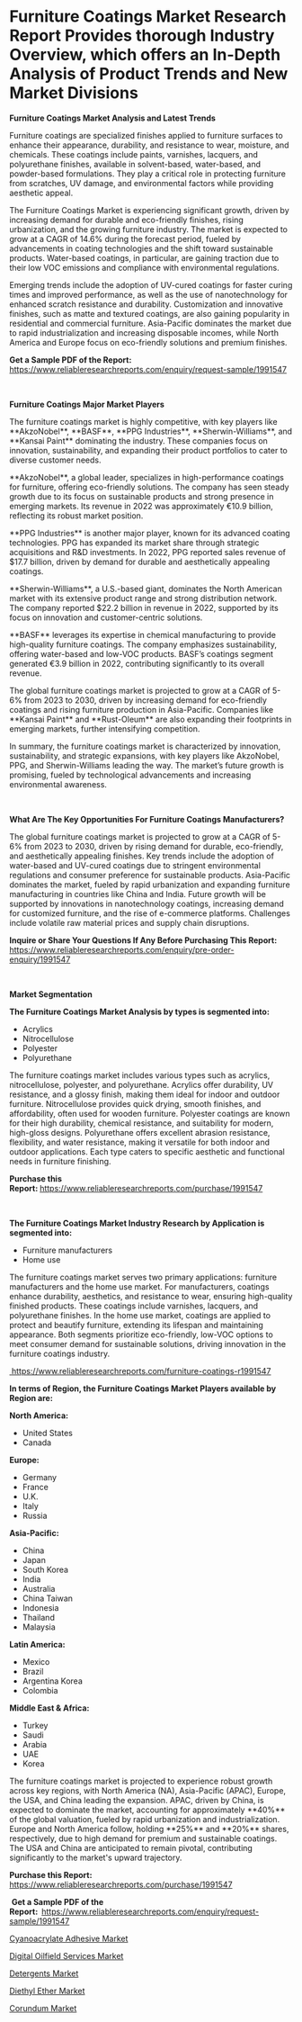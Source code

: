 <p><h1>Furniture Coatings Market Research Report Provides thorough Industry Overview, which offers an In-Depth Analysis of Product Trends and New Market Divisions</h1></p><p><strong>Furniture Coatings Market Analysis and Latest Trends</strong></p>
<p><p>Furniture coatings are specialized finishes applied to furniture surfaces to enhance their appearance, durability, and resistance to wear, moisture, and chemicals. These coatings include paints, varnishes, lacquers, and polyurethane finishes, available in solvent-based, water-based, and powder-based formulations. They play a critical role in protecting furniture from scratches, UV damage, and environmental factors while providing aesthetic appeal.</p><p>The Furniture Coatings Market is experiencing significant growth, driven by increasing demand for durable and eco-friendly finishes, rising urbanization, and the growing furniture industry. The market is expected to grow at a CAGR of 14.6% during the forecast period, fueled by advancements in coating technologies and the shift toward sustainable products. Water-based coatings, in particular, are gaining traction due to their low VOC emissions and compliance with environmental regulations.</p><p>Emerging trends include the adoption of UV-cured coatings for faster curing times and improved performance, as well as the use of nanotechnology for enhanced scratch resistance and durability. Customization and innovative finishes, such as matte and textured coatings, are also gaining popularity in residential and commercial furniture. Asia-Pacific dominates the market due to rapid industrialization and increasing disposable incomes, while North America and Europe focus on eco-friendly solutions and premium finishes.</p></p>
<p><strong>Get a Sample PDF of the Report:&nbsp;</strong> <a href="https://www.reliableresearchreports.com/enquiry/request-sample/1991547?utm_campaign=33&utm_medium=2&utm_source=Github&utm_content=ia&utm_term=25012025&utm_id=furniture-coatings">https://www.reliableresearchreports.com/enquiry/request-sample/1991547</a></p>
<p>&nbsp;</p>
<p><strong>Furniture Coatings Major Market Players</strong></p>
<p><p>The furniture coatings market is highly competitive, with key players like **AkzoNobel**, **BASF**, **PPG Industries**, **Sherwin-Williams**, and **Kansai Paint** dominating the industry. These companies focus on innovation, sustainability, and expanding their product portfolios to cater to diverse customer needs.</p><p>**AkzoNobel**, a global leader, specializes in high-performance coatings for furniture, offering eco-friendly solutions. The company has seen steady growth due to its focus on sustainable products and strong presence in emerging markets. Its revenue in 2022 was approximately €10.9 billion, reflecting its robust market position.</p><p>**PPG Industries** is another major player, known for its advanced coating technologies. PPG has expanded its market share through strategic acquisitions and R&D investments. In 2022, PPG reported sales revenue of $17.7 billion, driven by demand for durable and aesthetically appealing coatings.</p><p>**Sherwin-Williams**, a U.S.-based giant, dominates the North American market with its extensive product range and strong distribution network. The company reported $22.2 billion in revenue in 2022, supported by its focus on innovation and customer-centric solutions.</p><p>**BASF** leverages its expertise in chemical manufacturing to provide high-quality furniture coatings. The company emphasizes sustainability, offering water-based and low-VOC products. BASF’s coatings segment generated €3.9 billion in 2022, contributing significantly to its overall revenue.</p><p>The global furniture coatings market is projected to grow at a CAGR of 5-6% from 2023 to 2030, driven by increasing demand for eco-friendly coatings and rising furniture production in Asia-Pacific. Companies like **Kansai Paint** and **Rust-Oleum** are also expanding their footprints in emerging markets, further intensifying competition.</p><p>In summary, the furniture coatings market is characterized by innovation, sustainability, and strategic expansions, with key players like AkzoNobel, PPG, and Sherwin-Williams leading the way. The market’s future growth is promising, fueled by technological advancements and increasing environmental awareness.</p></p>
<p>&nbsp;</p>
<p><strong>What Are The Key Opportunities For Furniture Coatings Manufacturers?</strong></p>
<p><p>The global furniture coatings market is projected to grow at a CAGR of 5-6% from 2023 to 2030, driven by rising demand for durable, eco-friendly, and aesthetically appealing finishes. Key trends include the adoption of water-based and UV-cured coatings due to stringent environmental regulations and consumer preference for sustainable products. Asia-Pacific dominates the market, fueled by rapid urbanization and expanding furniture manufacturing in countries like China and India. Future growth will be supported by innovations in nanotechnology coatings, increasing demand for customized furniture, and the rise of e-commerce platforms. Challenges include volatile raw material prices and supply chain disruptions.</p></p>
<p><strong>Inquire or Share Your Questions If Any Before Purchasing This Report:</strong> <a href="https://www.reliableresearchreports.com/enquiry/pre-order-enquiry/1991547?utm_campaign=33&utm_medium=2&utm_source=Github&utm_content=ia&utm_term=25012025&utm_id=furniture-coatings">https://www.reliableresearchreports.com/enquiry/pre-order-enquiry/1991547</a></p>
<p>&nbsp;</p>
<p><strong>Market Segmentation</strong></p>
<p><strong>The Furniture Coatings Market Analysis by types is segmented into:</strong></p>
<p><ul><li>Acrylics</li><li>Nitrocellulose</li><li>Polyester</li><li>Polyurethane</li></ul></p>
<p><p>The furniture coatings market includes various types such as acrylics, nitrocellulose, polyester, and polyurethane. Acrylics offer durability, UV resistance, and a glossy finish, making them ideal for indoor and outdoor furniture. Nitrocellulose provides quick drying, smooth finishes, and affordability, often used for wooden furniture. Polyester coatings are known for their high durability, chemical resistance, and suitability for modern, high-gloss designs. Polyurethane offers excellent abrasion resistance, flexibility, and water resistance, making it versatile for both indoor and outdoor applications. Each type caters to specific aesthetic and functional needs in furniture finishing.</p></p>
<p><strong>Purchase this Report:&nbsp;</strong><a href="https://www.reliableresearchreports.com/purchase/1991547?utm_campaign=33&utm_medium=2&utm_source=Github&utm_content=ia&utm_term=25012025&utm_id=furniture-coatings">https://www.reliableresearchreports.com/purchase/1991547</a></p>
<p>&nbsp;</p>
<p><strong>The Furniture Coatings Market Industry Research by Application is segmented into:</strong></p>
<p><ul><li>Furniture manufacturers</li><li>Home use</li></ul></p>
<p><p>The furniture coatings market serves two primary applications: furniture manufacturers and the home use market. For manufacturers, coatings enhance durability, aesthetics, and resistance to wear, ensuring high-quality finished products. These coatings include varnishes, lacquers, and polyurethane finishes. In the home use market, coatings are applied to protect and beautify furniture, extending its lifespan and maintaining appearance. Both segments prioritize eco-friendly, low-VOC options to meet consumer demand for sustainable solutions, driving innovation in the furniture coatings industry.</p></p>
<p><a href="https://www.reliableresearchreports.com/furniture-coatings-r1991547?utm_campaign=33&utm_medium=2&utm_source=Github&utm_content=ia&utm_term=25012025&utm_id=furniture-coatings">&nbsp;https://www.reliableresearchreports.com/furniture-coatings-r1991547</a></p>
<p><strong>In terms of Region, the Furniture Coatings Market Players available by Region are:</strong></p>
<p>
    <p> <strong> North America: </strong>
        <ul>
            <li>United States</li>
            <li>Canada</li>
        </ul>
        </p> 
    <p> <strong> Europe: </strong>
        <ul>
            <li>Germany</li>
            <li>France</li>
            <li>U.K.</li>
            <li>Italy</li>
            <li>Russia</li>
        </ul>
        </p> 
    <p> <strong> Asia-Pacific: </strong>
        <ul>
            <li>China</li>
            <li>Japan</li>
            <li>South Korea</li>
            <li>India</li>
            <li>Australia</li>
            <li>China Taiwan</li>
            <li>Indonesia</li>
            <li>Thailand</li>
            <li>Malaysia</li>
        </ul>
        </p> 
    <p> <strong> Latin America: </strong>
        <ul>
            <li>Mexico</li>
            <li>Brazil</li>
            <li>Argentina Korea</li>
            <li>Colombia</li>
        </ul>
        </p> 
    <p> <strong> Middle East & Africa: </strong>
        <ul>
            <li>Turkey</li>
            <li>Saudi</li>
            <li>Arabia</li>
            <li>UAE</li>
            <li>Korea</li>
        </ul>
    </p>
    </p>
<p><p>The furniture coatings market is projected to experience robust growth across key regions, with North America (NA), Asia-Pacific (APAC), Europe, the USA, and China leading the expansion. APAC, driven by China, is expected to dominate the market, accounting for approximately **40%** of the global valuation, fueled by rapid urbanization and industrialization. Europe and North America follow, holding **25%** and **20%** shares, respectively, due to high demand for premium and sustainable coatings. The USA and China are anticipated to remain pivotal, contributing significantly to the market's upward trajectory.</p></p>
<p><strong>Purchase this Report: </strong><a href="https://www.reliableresearchreports.com/purchase/1991547?utm_campaign=33&utm_medium=2&utm_source=Github&utm_content=ia&utm_term=25012025&utm_id=furniture-coatings">https://www.reliableresearchreports.com/purchase/1991547</a></p>
<p>&nbsp;<strong>Get a Sample PDF of the Report:&nbsp;&nbsp;</strong><a href="https://www.reliableresearchreports.com/enquiry/request-sample/1991547?utm_campaign=33&utm_medium=2&utm_source=Github&utm_content=ia&utm_term=25012025&utm_id=furniture-coatings">https://www.reliableresearchreports.com/enquiry/request-sample/1991547</a></p>
<p><strong></strong></p>
<p><p><a href="https://github.com/darenph8er/Market-Research-Report-List-1/blob/main/cyanoacrylate-adhesive-market.md?utm_campaign=33&utm_medium=2&utm_source=Github&utm_content=ia&utm_term=25012025&utm_id=furniture-coatings">Cyanoacrylate Adhesive Market</a></p><p><a href="https://github.com/chongseney974/Market-Research-Report-List-1/blob/main/digital-oilfield-services-market.md?utm_campaign=33&utm_medium=2&utm_source=Github&utm_content=ia&utm_term=25012025&utm_id=furniture-coatings">Digital Oilfield Services Market</a></p><p><a href="https://github.com/nathaliehurles7142/Market-Research-Report-List-1/blob/main/detergents-market.md?utm_campaign=33&utm_medium=2&utm_source=Github&utm_content=ia&utm_term=25012025&utm_id=furniture-coatings">Detergents Market</a></p><p><a href="https://github.com/rosalinebhakta48/Market-Research-Report-List-1/blob/main/diethyl-ether-market.md?utm_campaign=33&utm_medium=2&utm_source=Github&utm_content=ia&utm_term=25012025&utm_id=furniture-coatings">Diethyl Ether Market</a></p><p><a href="https://github.com/ElviraLeka1962/Market-Research-Report-List-1/blob/main/corundum-market.md?utm_campaign=33&utm_medium=2&utm_source=Github&utm_content=ia&utm_term=25012025&utm_id=furniture-coatings">Corundum Market</a></p></p>